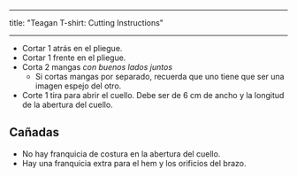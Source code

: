 - - -
title: "Teagan T-shirt: Cutting Instructions"
- - -

- Cortar 1 atrás en el pliegue.
- Cortar 1 frente en el pliegue.
- Corta 2 mangas _con buenos lados juntos_
  - Si cortas mangas por separado, recuerda que uno tiene que ser una imagen espejo del otro.
- Corte 1 tira para abrir el cuello. Debe ser de 6 cm de ancho y la longitud de la abertura del cuello.

## Cañadas

- No hay franquicia de costura en la abertura del cuello.
- Hay una franquicia extra para el hem y los orificios del brazo.
